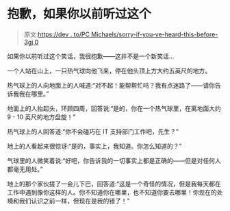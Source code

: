 # 抱歉，如果你以前听过这个

> 原文:[https://dev . to/PC Michaels/sorry-if-you-ve-heard-this-before-3gj 0](https://dev.to/pcmichaels/sorry-if-you-ve-heard-this-one-before-3gj0)

如果你以前听过这个笑话，我很抱歉——这并不是一个新笑话...

一个人站在山上，一只热气球向他飞来，停在他头顶上方大约五英尺的地方。

热气球上的人向地面上的人喊道:“对不起！能帮帮忙吗？我有点迷路了——请你告诉我我在哪里。”

地面上的人抬起头，环顾四周，回答说:“是的，你在一个热气球里，在离地面大约 9 - 10 英尺的地方盘旋！”

热气球上的人回答道:“你不会碰巧在 IT 支持部门工作吧，先生？”

地上的人看起来很惊讶:“是的，事实上，我知道。你怎么知道的？”

气球里的人微笑着说:“好吧，你告诉我的一切事实上都是正确的——但是对任何人都毫无用处。”

地上的那个家伙搓了一会儿下巴，回答道:“这是一个奇怪的情况，但是我每天都在工作中遇到像你这样的人。你不知道你在哪里，也不知道你要去哪里！你现在的处境和我们认识之前一样，但现在是我的错了！”